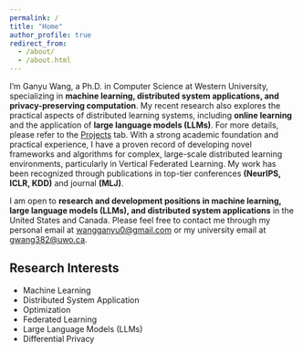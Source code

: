 ```yaml
---
permalink: /
title: "Home"
author_profile: true
redirect_from: 
  - /about/
  - /about.html
---
```


I’m Ganyu Wang, a Ph.D. in Computer Science at Western University, specializing in **machine learning, distributed system applications, and privacy-preserving computation**. My recent research also explores the practical aspects of distributed learning systems, including **online learning** and the application of **large language models (LLMs)**. For more details, please refer to the [Projects](https://ganyuwang.github.io/projects/) tab. With a strong academic foundation and practical experience, I have a proven record of developing novel frameworks and algorithms for complex, large-scale distributed learning environments, particularly in Vertical Federated Learning. My work has been recognized through publications in top-tier conferences **(NeurIPS, ICLR, KDD)** and journal **(MLJ)**. 


I am open to **research and development positions in machine learning, large language models (LLMs), and distributed system applications** in the United States and Canada. Please feel free to contact me through my personal email at [wangganyu0@gmail.com](mailto:wangganyu0@gmail.com) or my university email at [gwang382@uwo.ca](mailto:gwang382@uwo.ca).


## Research Interests

- Machine Learning
- Distributed System Application
- Optimization
- Federated Learning
- Large Language Models (LLMs)
- Differential Privacy
